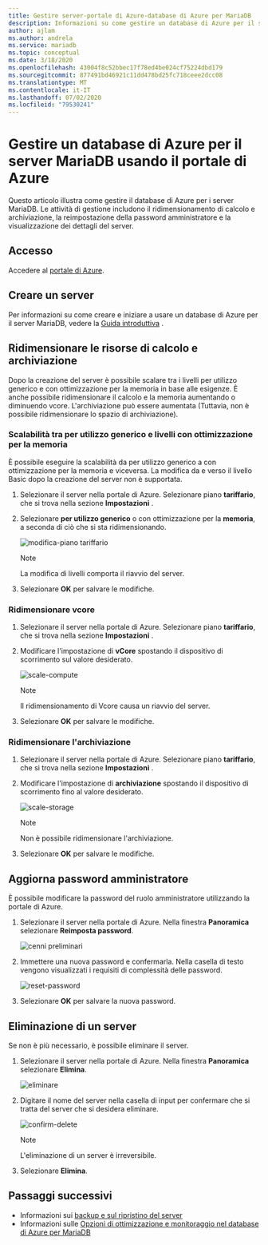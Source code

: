 ```yaml
---
title: Gestire server-portale di Azure-database di Azure per MariaDB
description: Informazioni su come gestire un database di Azure per il server MariaDB dalla portale di Azure.
author: ajlam
ms.author: andrela
ms.service: mariadb
ms.topic: conceptual
ms.date: 3/18/2020
ms.openlocfilehash: 43004f8c52bbec17f78ed4be024cf75224dbd179
ms.sourcegitcommit: 877491bd46921c11dd478bd25fc718ceee2dcc08
ms.translationtype: MT
ms.contentlocale: it-IT
ms.lasthandoff: 07/02/2020
ms.locfileid: "79530241"
---
```

# <a name="manage-an-azure-database-for-mariadb-server-using-the-azure-portal"></a>Gestire un database di Azure per il server MariaDB usando il portale di Azure
Questo articolo illustra come gestire il database di Azure per i server MariaDB. Le attività di gestione includono il ridimensionamento di calcolo e archiviazione, la reimpostazione della password amministratore e la visualizzazione dei dettagli del server.

## <a name="sign-in"></a>Accesso
Accedere al [portale di Azure](https://portal.azure.com).

## <a name="create-a-server"></a>Creare un server
Per informazioni su come creare e iniziare a usare un database di Azure per il server MariaDB, vedere la [Guida introduttiva](quickstart-create-mariadb-server-database-using-azure-portal.md) .

## <a name="scale-compute-and-storage"></a>Ridimensionare le risorse di calcolo e archiviazione

Dopo la creazione del server è possibile scalare tra i livelli per utilizzo generico e con ottimizzazione per la memoria in base alle esigenze. È anche possibile ridimensionare il calcolo e la memoria aumentando o diminuendo vcore. L'archiviazione può essere aumentata (Tuttavia, non è possibile ridimensionare lo spazio di archiviazione).

### <a name="scale-between-general-purpose-and-memory-optimized-tiers"></a>Scalabilità tra per utilizzo generico e livelli con ottimizzazione per la memoria

È possibile eseguire la scalabilità da per utilizzo generico a con ottimizzazione per la memoria e viceversa. La modifica da e verso il livello Basic dopo la creazione del server non è supportata. 

1. Selezionare il server nella portale di Azure. Selezionare piano **tariffario**, che si trova nella sezione **Impostazioni** .

2. Selezionare **per utilizzo generico** o con ottimizzazione per la **memoria**, a seconda di ciò che si sta ridimensionando. 

    ![modifica-piano tariffario](./media/howto-create-manage-server-portal/change-pricing-tier.png)

    > [!NOTE]
    > La modifica di livelli comporta il riavvio del server.

4. Selezionare **OK** per salvare le modifiche.


### <a name="scale-vcores-up-or-down"></a>Ridimensionare vcore

1. Selezionare il server nella portale di Azure. Selezionare piano **tariffario**, che si trova nella sezione **Impostazioni** .

2. Modificare l'impostazione di **vCore** spostando il dispositivo di scorrimento sul valore desiderato.

    ![scale-compute](./media/howto-create-manage-server-portal/scaling-compute.png)

    > [!NOTE]
    > Il ridimensionamento di Vcore causa un riavvio del server.

3. Selezionare **OK** per salvare le modifiche.


### <a name="scale-storage-up"></a>Ridimensionare l'archiviazione

1. Selezionare il server nella portale di Azure. Selezionare piano **tariffario**, che si trova nella sezione **Impostazioni** .

2. Modificare l'impostazione di **archiviazione** spostando il dispositivo di scorrimento fino al valore desiderato.

    ![scale-storage](./media/howto-create-manage-server-portal/scaling-storage.png)

    > [!NOTE]
    > Non è possibile ridimensionare l'archiviazione.

3. Selezionare **OK** per salvare le modifiche.


## <a name="update-admin-password"></a>Aggiorna password amministratore
È possibile modificare la password del ruolo amministratore utilizzando la portale di Azure.

1. Selezionare il server nella portale di Azure. Nella finestra **Panoramica** selezionare **Reimposta password**.

   ![cenni preliminari](./media/howto-create-manage-server-portal/overview-reset-password.png)

2. Immettere una nuova password e confermarla. Nella casella di testo vengono visualizzati i requisiti di complessità delle password.

   ![reset-password](./media/howto-create-manage-server-portal/reset-password.png)

3. Selezionare **OK** per salvare la nuova password.


## <a name="delete-a-server"></a>Eliminazione di un server

Se non è più necessario, è possibile eliminare il server. 

1. Selezionare il server nella portale di Azure. Nella finestra **Panoramica** selezionare **Elimina**.

    ![eliminare](./media/howto-create-manage-server-portal/overview-delete.png)

2. Digitare il nome del server nella casella di input per confermare che si tratta del server che si desidera eliminare.

    ![confirm-delete](./media/howto-create-manage-server-portal/confirm-delete.png)

    > [!NOTE]
    > L'eliminazione di un server è irreversibile.

3. Selezionare **Elimina**.


## <a name="next-steps"></a>Passaggi successivi
- Informazioni sui [backup e sul ripristino del server](howto-restore-server-portal.md)
- Informazioni sulle [Opzioni di ottimizzazione e monitoraggio nel database di Azure per MariaDB](concepts-monitoring.md)
